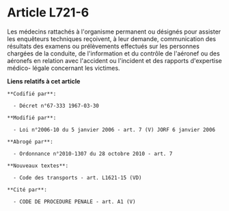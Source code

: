 # Article L721-6

Les médecins rattachés à l'organisme permanent ou désignés pour assister les enquêteurs techniques reçoivent, à leur demande,
communication des résultats des examens ou prélèvements effectués sur les personnes chargées de la conduite, de l'information
et du contrôle de l'aéronef ou des aéronefs en relation avec l'accident ou l'incident et des rapports d'expertise médico-
légale concernant les victimes.

**Liens relatifs à cet article**

	**Codifié par**:

	  - Décret n°67-333 1967-03-30

	**Modifié par**:

	  - Loi n°2006-10 du 5 janvier 2006 - art. 7 (V) JORF 6 janvier 2006

	**Abrogé par**:

	  - Ordonnance n°2010-1307 du 28 octobre 2010 - art. 7

	**Nouveaux textes**:

	  - Code des transports - art. L1621-15 (VD)

	**Cité par**:

	  - CODE DE PROCEDURE PENALE - art. A1 (V)
